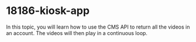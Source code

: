 # 18186-kiosk-app
In this topic, you will learn how to use the CMS API to return all the videos in an account. The videos will then play in a continuous loop.
